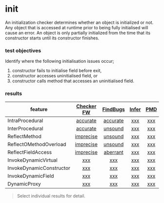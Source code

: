 # init
An initialization checker determines whether an object is initialized or not. Any object 
that is accessed at runtime prior to being fully initialised will cause an error. An 
object is only partially initialized from the time that its constructor starts until its 
constructor finishes.

### test objectives
Identify where the following initialisation issues occur;
1. constructor fails to initialise field before exit,
2. constructor accesses uninitialised field, or
3. constructor calls method that accesses an uninitialised field.

### results

| feature | [Checker FW](https://github.com/michaelemery/staticanalysis/blob/master/checker/init/checkerframework.md) | [FindBugs](https://github.com/michaelemery/staticanalysis/blob/master/checker/init/findbugs.md) | [Infer](https://github.com/michaelemery/staticanalysis/blob/master/checker/init/infer.md) | [PMD](https://github.com/michaelemery/staticanalysis/blob/master/checker/init/pmd.md) | 
| --- | :---: | :---: | :---: | :---: |
| IntraProcedural | [accurate](https://github.com/michaelemery/staticanalysis/blob/master/checker/init/checkerframework.md#IntraProcedural) | [accurate](https://github.com/michaelemery/staticanalysis/blob/master/checker/init/findbugs.md#IntraProcedural) | [xxx](https://github.com/michaelemery/staticanalysis/blob/master/checker/init/infer.md#IntraProcedural) | [xxx](https://github.com/michaelemery/staticanalysis/blob/master/checker/init/pmd.md#IntraProcedural) |
| InterProcedural | [accurate](https://github.com/michaelemery/staticanalysis/blob/master/checker/init/checkerframework.md#InterProcedural) | [unsound](https://github.com/michaelemery/staticanalysis/blob/master/checker/init/findbugs.md#InterProcedural) | [xxx](https://github.com/michaelemery/staticanalysis/blob/master/checker/init/infer.md#InterProcedural) | [xxx](https://github.com/michaelemery/staticanalysis/blob/master/checker/init/pmd.md#InterProcedural) |
| ReflectMethod | [imprecise](https://github.com/michaelemery/staticanalysis/blob/master/checker/init/checkerframework.md#ReflectMethod) | [unsound](https://github.com/michaelemery/staticanalysis/blob/master/checker/init/findbugs.md#ReflectMethod) | [xxx](https://github.com/michaelemery/staticanalysis/blob/master/checker/init/infer.md#ReflectMethod) | [xxx](https://github.com/michaelemery/staticanalysis/blob/master/checker/init/pmd.md#ReflectMethod) |
| ReflectOMethodOverload | [imprecise](https://github.com/michaelemery/staticanalysis/blob/master/checker/init/checkerframework.md#ReflectOMethodOverload) | [unsound](https://github.com/michaelemery/staticanalysis/blob/master/checker/init/findbugs.md#ReflectOMethodOverload) | [xxx](https://github.com/michaelemery/staticanalysis/blob/master/checker/init/infer.md#ReflectOMethodOverload) | [xxx](https://github.com/michaelemery/staticanalysis/blob/master/checker/init/pmd.md#ReflectOMethodOverload) |
| ReflectFieldAccess | [imprecise](https://github.com/michaelemery/staticanalysis/blob/master/checker/init/checkerframework.md#ReflectFieldAccess) | [aberrant](https://github.com/michaelemery/staticanalysis/blob/master/checker/init/findbugs.md#ReflectFieldAccess) | [xxx](https://github.com/michaelemery/staticanalysis/blob/master/checker/init/infer.md#ReflectFieldAccess) | [xxx](https://github.com/michaelemery/staticanalysis/blob/master/checker/init/pmd.md#ReflectFieldAccess) |
| InvokeDynamicVirtual | [xxx](https://github.com/michaelemery/staticanalysis/blob/master/checker/init/checkerframework.md#InvokeDynamicVirtual) | [xxx](https://github.com/michaelemery/staticanalysis/blob/master/checker/init/findbugs.md#InvokeDynamicVirtual) | [xxx](https://github.com/michaelemery/staticanalysis/blob/master/checker/init/infer.md#InvokeDynamicVirtual) | [xxx](https://github.com/michaelemery/staticanalysis/blob/master/checker/init/pmd.md#InvokeDynamicVirtual) |
| InvokeDynamicConstructor | [xxx](https://github.com/michaelemery/staticanalysis/blob/master/checker/init/checkerframework.md#InvokeDynamicConstructor) | [xxx](https://github.com/michaelemery/staticanalysis/blob/master/checker/init/findbugs.md#InvokeDynamicConstructor) | [xxx](https://github.com/michaelemery/staticanalysis/blob/master/checker/init/infer.md#InvokeDynamicConstructor) | [xxx](https://github.com/michaelemery/staticanalysis/blob/master/checker/init/pmd.md#InvokeDynamicConstructor) |
| InvokeDynamicField | [xxx](https://github.com/michaelemery/staticanalysis/blob/master/checker/init/checkerframework.md#InvokeDynamicField) | [xxx](https://github.com/michaelemery/staticanalysis/blob/master/checker/init/findbugs.md#InvokeDynamicField) | [xxx](https://github.com/michaelemery/staticanalysis/blob/master/checker/init/infer.md#InvokeDynamicField) | [xxx](https://github.com/michaelemery/staticanalysis/blob/master/checker/init/pmd.md#InvokeDynamicField) |
| DynamicProxy | [xxx](https://github.com/michaelemery/staticanalysis/blob/master/checker/init/checkerframework.md#DynamicProxy) | [xxx](https://github.com/michaelemery/staticanalysis/blob/master/checker/init/findbugs.md#DynamicProxy) | [xxx](https://github.com/michaelemery/staticanalysis/blob/master/checker/init/infer.md#DynamicProxy) | [xxx](https://github.com/michaelemery/staticanalysis/blob/master/checker/init/pmd.md#DynamicProxy) |


> Select individual results for detail.
